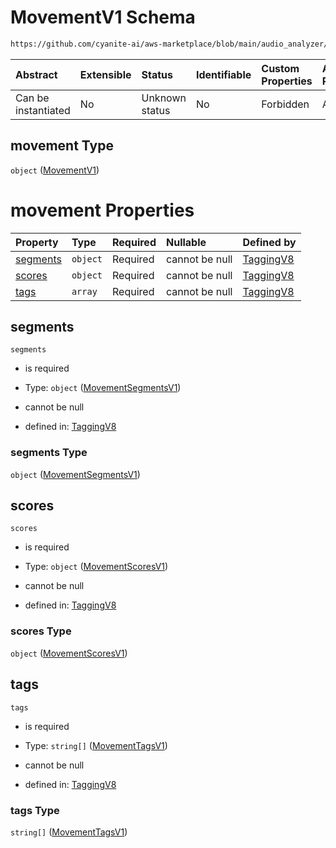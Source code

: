 # MovementV1 Schema

```txt
https://github.com/cyanite-ai/aws-marketplace/blob/main/audio_analyzer/schemes/marketplace_v1/schema/TaggingV8.schema.json#/properties/movement
```



| Abstract            | Extensible | Status         | Identifiable | Custom Properties | Additional Properties | Access Restrictions | Defined In                                                                     |
| :------------------ | :--------- | :------------- | :----------- | :---------------- | :-------------------- | :------------------ | :----------------------------------------------------------------------------- |
| Can be instantiated | No         | Unknown status | No           | Forbidden         | Allowed               | none                | [TaggingV8.schema.json\*](../out/TaggingV8.schema.json "open original schema") |

## movement Type

`object` ([MovementV1](taggingv8-defs-movementv1.md))

# movement Properties

| Property              | Type     | Required | Nullable       | Defined by                                                                                                                                                                                                               |
| :-------------------- | :------- | :------- | :------------- | :----------------------------------------------------------------------------------------------------------------------------------------------------------------------------------------------------------------------- |
| [segments](#segments) | `object` | Required | cannot be null | [TaggingV8](taggingv8-defs-movementsegmentsv1.md "https://github.com/cyanite-ai/aws-marketplace/blob/main/audio_analyzer/schemes/marketplace_v1/schema/TaggingV8.schema.json#/$defs/MovementV1/properties/segments")     |
| [scores](#scores)     | `object` | Required | cannot be null | [TaggingV8](taggingv8-defs-movementscoresv1.md "https://github.com/cyanite-ai/aws-marketplace/blob/main/audio_analyzer/schemes/marketplace_v1/schema/TaggingV8.schema.json#/$defs/MovementV1/properties/scores")         |
| [tags](#tags)         | `array`  | Required | cannot be null | [TaggingV8](taggingv8-defs-movementv1-properties-tags.md "https://github.com/cyanite-ai/aws-marketplace/blob/main/audio_analyzer/schemes/marketplace_v1/schema/TaggingV8.schema.json#/$defs/MovementV1/properties/tags") |

## segments



`segments`

* is required

* Type: `object` ([MovementSegmentsV1](taggingv8-defs-movementsegmentsv1.md))

* cannot be null

* defined in: [TaggingV8](taggingv8-defs-movementsegmentsv1.md "https://github.com/cyanite-ai/aws-marketplace/blob/main/audio_analyzer/schemes/marketplace_v1/schema/TaggingV8.schema.json#/$defs/MovementV1/properties/segments")

### segments Type

`object` ([MovementSegmentsV1](taggingv8-defs-movementsegmentsv1.md))

## scores



`scores`

* is required

* Type: `object` ([MovementScoresV1](taggingv8-defs-movementscoresv1.md))

* cannot be null

* defined in: [TaggingV8](taggingv8-defs-movementscoresv1.md "https://github.com/cyanite-ai/aws-marketplace/blob/main/audio_analyzer/schemes/marketplace_v1/schema/TaggingV8.schema.json#/$defs/MovementV1/properties/scores")

### scores Type

`object` ([MovementScoresV1](taggingv8-defs-movementscoresv1.md))

## tags



`tags`

* is required

* Type: `string[]` ([MovementTagsV1](taggingv8-defs-movementtagsv1.md))

* cannot be null

* defined in: [TaggingV8](taggingv8-defs-movementv1-properties-tags.md "https://github.com/cyanite-ai/aws-marketplace/blob/main/audio_analyzer/schemes/marketplace_v1/schema/TaggingV8.schema.json#/$defs/MovementV1/properties/tags")

### tags Type

`string[]` ([MovementTagsV1](taggingv8-defs-movementtagsv1.md))
